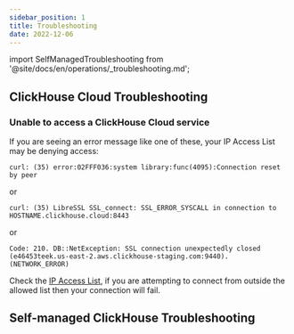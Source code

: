 ```yaml
---
sidebar_position: 1
title: Troubleshooting
date: 2022-12-06
---
```

import SelfManagedTroubleshooting from '@site/docs/en/operations/_troubleshooting.md';

## ClickHouse Cloud Troubleshooting

### Unable to access a ClickHouse Cloud service

If you are seeing an error message like one of these, your IP Access List may be denying access:

```response
curl: (35) error:02FFF036:system library:func(4095):Connection reset by peer
```
or
```response
curl: (35) LibreSSL SSL_connect: SSL_ERROR_SYSCALL in connection to HOSTNAME.clickhouse.cloud:8443
```
or
```response
Code: 210. DB::NetException: SSL connection unexpectedly closed (e46453teek.us-east-2.aws.clickhouse-staging.com:9440). (NETWORK_ERROR)
```

Check the [IP Access List](https://clickhouse.com/docs/en/manage/security/ip-access-list), if you are attempting to connect from outside the allowed list then your connection will fail.

## Self-managed ClickHouse Troubleshooting

<SelfManagedTroubleshooting />
